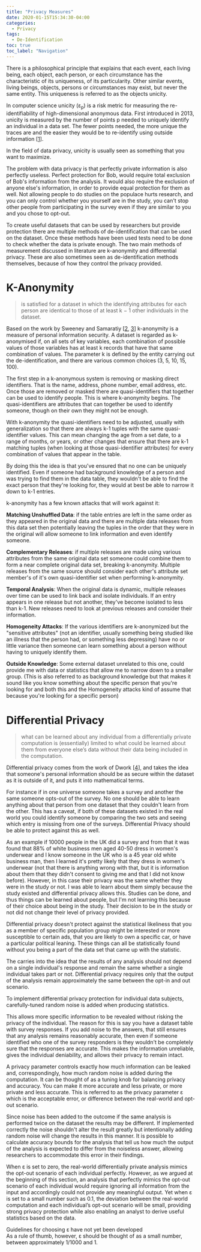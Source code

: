 ```yaml
---
title: "Privacy Measures"
date: 2020-01-15T15:34:30-04:00
categories:
  - Privacy
tags:
  - De-Identification
toc: true
toc_label: "Navigation"
---
```



There is a philosophical principle that explains that each event, each living being, each object, each person, or each circumstance has the characteristic of its uniqueness, of its particularity. Other similar events, living beings, objects, persons or circumstances may exist, but never the same entity. This uniqueness is referred to as the objects unicity.

In computer science unicity (&epsilon;<sub>p</sub>) is a risk metric for measuring the re-identifiability of high-dimensional anonymous data. First introduced in 2013, unicity is measured by the number of points p needed to uniquely identify an individual in a data set. The fewer points needed, the more unique the traces are and the easier they would be to re-identify using outside information [[1]].

In the field of data privacy, unicity is usually seen as something that you want to maximize.

The problem with data privacy is that perfectly private information is also perfectly useless. Perfect protection for Bob, would require total exclusion of Bob's information from the analysis. It would also require the exclusion of anyone else's information, in order to provide equal protection for them as well. Not allowing people to do studies on the populace hurts research, and you can only control whether you yourself are in the study, you can't stop other people from participating in the survey even if they are similar to you and you chose to opt-out.

To create useful datasets that can be used by researchers but provide protection there are multiple methods of de-identification that can be used on the dataset. Once these methods have been used tests need to be done to check whether the data is private enough. The two main methods of measurement discussed in literature are k-anonymity and differential privacy. These are also sometimes seen as de-identification methods themselves, because of how they control the privacy provided.  

# K-Anonymity
> is satisfied for a dataset in which the identifying attributes for each person are identical to those of at least k − 1 other individuals in the dataset.

Based on the work by Sweeney and Samaratiy [[2], [3]] k-anonymity is a measure of personal information security. A dataset is regarded as k-anonymised if, on all sets of key variables, each combination of possible values of those variables has at least k records that have that same combination of values. The parameter k is defined by the entity carrying out the de-identification, and there are various common choices (3, 5, 10, 15, 100).

The first step in a k-anonymous system is removing or masking direct identifiers. That is the name, address, phone number, email address, etc. Once those are removed or masked there are quasi-identifiers that together can be used to identify people. This is where k-anonymity begins. The quasi-identifiers are attributes that can together be used to identify someone, though on their own they might not be enough.

With k-anonymity the quasi-identifiers need to be adjusted, usually with generalization so that there are always k-1 tuples with the same quasi-identifier values. This can mean changing the age from a set date, to a range of months, or years, or other changes that ensure that there are k-1 matching tuples (when looking at those quasi-identifier attributes) for every combination of values that appear in the table.

By doing this the idea is that you've ensured that no one can be uniquely identified. Even if someone had background knowledge of a person and was trying to find them in the data table, they wouldn't be able to find the exact person that they're looking for, they would at best be able to narrow it down to k-1 entries.

k-anonymity has a few known attacks that will work against it:

**Matching Unshuffled Data**: if the table entries are left in the same order as they appeared in the original data and there are multiple data releases from this data set then potentially leaving the tuples in the order that they were in the original will allow someone to link information and even identify someone.

**Complementary Releases**: if multiple releases are made using various attributes from the same original data set someone could combine them to form a near complete original data set, breaking k-anonymity. Multiple releases from the same source should consider each other's attribute set member's of it's own quasi-identifier set when performing k-anonymity.

**Temporal Analysis**: When the original data is dynamic, multiple releases over time can be used to link back and isolate individuals. If an entry appears in one release but not another, they've become isolated to less than k-1. New releases need to look at previous releases and consider their information.

**Homogeneity Attacks**: If the various identifiers are k-anonymized but the "sensitive attributes" (not an identifier, usually something being studied like an illness that the person had, or something less depressing) have no or little variance then someone can learn something about a person without having to uniquely identify them.

**Outside Knowledge**: Some external dataset unrelated to this one, could provide me with data or statistics that allow me to narrow down to a smaller group. (This is also referred to as background knowledge but that makes it sound like you know something about the specific person that you're looking for and both this and the Homogeneity attacks kind of assume that because you're looking for a specific person)


# Differential Privacy
> what can be learned about any individual from a differentially private computation is (essentially) limited to what could be learned about them from everyone else’s data without their data being included in the computation.

Differential privacy comes from the work of Dwork [[4]], and takes the idea that someone's personal information should be as secure within the dataset as it is outside of it, and puts it into mathematical terms.

For instance if in one universe someone takes a survey and another the same someone opts-out of the survey. No one should be able to learn anything about that person from one dataset that they couldn't learn from the other. This has a caveat, if both of these datasets existed in the real world you could identify someone by comparing the two sets and seeing which entry is missing from one of the surveys. Differential Privacy should be able to protect against this as well.

As an example if 10000 people in the UK did a survey and from that it was found that 88% of white business men aged 40-50 dress in women's underwear and I know someone in the UK who is a 45 year old white business man, then I learned it's pretty likely that they dress in women's underwear (not that there is anything wrong with that, but it is information about them that they didn't consent to giving me and that I did not know before). However, in this case their privacy was the same whether they were in the study or not. I was able to learn about them simply because the study existed and differential privacy allows this. Studies can be done, and thus things can be learned about people, but I'm not learning this because of their choice about being in the study. Their decision to be in the study or not did not change their level of privacy provided.

Differential privacy doesn't protect against the statistical likeliness that you as a member of specific population group might be interested or more susceptible to certain ads, that you are likely to own a specific car, or have a particular political leaning. These things can all be statistically found without you being a part of the data set that came up with the statistic.

The carries into the idea that the results of any analysis should not depend on a single individual's response and remain the same whether a single individual takes part or not. Differential privacy requires only that the output of the analysis remain approximately the same between the opt-in and out scenario.

To implement differential privacy protection for individual data subjects, carefully-tuned random noise is added when producing statistics.

This allows more specific information to be revealed without risking the privacy of the individual. The reason for this is say you have a dataset table with survey responses. If you add noise to the answers, that still ensures that any analysis remains reasonably accurate, then even if someone identified who one of the survey responders is they wouldn't be completely sure that the responses are accurate. This makes the information unreliable, gives the individual deniability, and allows their privacy to remain intact.

A privacy parameter controls exactly how much information can be leaked and, correspondingly, how much random noise is added during the computation. It can be thought of as a tuning knob for balancing privacy and accuracy. You can make it more accurate and less private, or more private and less accurate. This is referred to as the privacy parameter &epsilon; which is the acceptable error, or difference between the real-world and opt-out scenario.

Since noise has been added to the outcome if the same analysis is performed twice on the dataset the results may be different. If implemented correctly the noise shouldn't alter the result greatly but intentionally adding random noise will change the results in this manner. It is possible to calculate accuracy bounds for the analysis that tell us how much the output of the analysis is expected to differ from the noiseless answer, allowing researchers to accommodate this error in their findings.

When &epsilon; is set to zero, the real-world differentially private analysis mimics the opt-out scenario of each individual perfectly. However, as we argued at the beginning of this section, an analysis that perfectly mimics the opt-out scenario of each individual would require ignoring all information from the input and accordingly could not provide any meaningful output. Yet when &epsilon; is set to a small number such as 0.1, the deviation between the real-world computation and each individual’s opt-out scenario will be small, providing strong privacy protection while also enabling an analyst to derive useful statistics based on the data.

Guidelines for choosing &epsilon; have not yet been developed   
As a rule of thumb, however, &epsilon; should be thought of as a small number, between approximately 1/1000 and 1.


[1]:https://www.ncbi.nlm.nih.gov/pmc/articles/PMC3607247/
[2]:https://dataprivacylab.org/dataprivacy/projects/kanonymity/paper3.pdf   
[3]:https://dl.acm.org/doi/10.1142/S0218488502001648
[4]:https://www.microsoft.com/en-us/research/wp-content/uploads/2016/02/dwork.pdf
